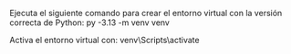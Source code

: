 Ejecuta el siguiente comando para crear el entorno virtual con la versión correcta de Python:
py -3.13 -m venv venv

Activa el entorno virtual con:
venv\Scripts\activate

